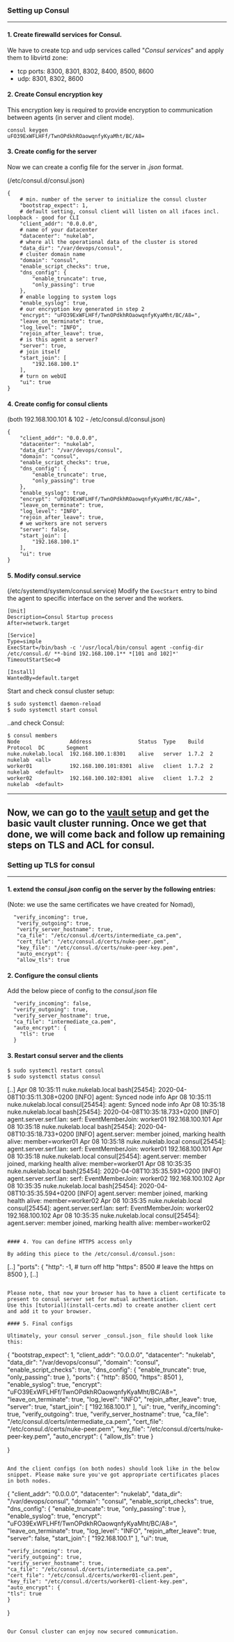 
### Setting up Consul
---

#### 1. Create firewalld services for Consul.

We have to create tcp and udp services called "_Consul services_" and apply them to libvirtd zone: 

* tcp ports: 8300, 8301, 8302, 8400, 8500, 8600 
* udp: 8301, 8302, 8600

#### 2. Create Consul encryption key 

This encryption key is required to provide encryption to communication between agents (in server and client mode).
```
consul keygen
uFO39ExWFLHFf/TwnOPdkhROaowqnfyKyaMht/BC/A8=
```

#### 3. Create config for the server

Now we can create a config file for the server in *.json* format.

(/etc/consul.d/consul.json)
```
{
    # min. number of the server to initialize the consul cluster
    "bootstrap_expect": 1,
    # default setting, consul client will listen on all ifaces incl. loopback - good for CLI
    "client_addr": "0.0.0.0",
    # name of your datacenter
    "datacenter": "nukelab",
    # where all the operational data of the cluster is stored
    "data_dir": "/var/devops/consul",
    # cluster domain name
    "domain": "consul",
    "enable_script_checks": true,
    "dns_config": {
        "enable_truncate": true,
        "only_passing": true
    },
    # enable logging to system logs
    "enable_syslog": true,
    # our encryption key generated in step 2
    "encrypt": "uFO39ExWFLHFf/TwnOPdkhROaowqnfyKyaMht/BC/A8=",
    "leave_on_terminate": true,
    "log_level": "INFO",
    "rejoin_after_leave": true,
    # is this agent a server?
    "server": true,
    # join itself
    "start_join": [
        "192.168.100.1"
    ],
    # turn on webUI
    "ui": true
}
```

#### 4. Create config for consul clients

(both 192.168.100.101 & 102 - /etc/consul.d/consul.json)

```
{
    "client_addr": "0.0.0.0",
    "datacenter": "nukelab",
    "data_dir": "/var/devops/consul",
    "domain": "consul",
    "enable_script_checks": true,
    "dns_config": {
        "enable_truncate": true,
        "only_passing": true
    },
    "enable_syslog": true,
    "encrypt": "uFO39ExWFLHFf/TwnOPdkhROaowqnfyKyaMht/BC/A8=",
    "leave_on_terminate": true,
    "log_level": "INFO",
    "rejoin_after_leave": true,
    # we workers are not servers
    "server": false,
    "start_join": [
        "192.168.100.1"
    ],
    "ui": true
}
```

#### 5. Modify consul.service
(/etc/systemd/system/consul.service)
Modify the `ExecStart` entry to bind the agent to specific interface on the server and the workers.

```
[Unit]
Description=Consul Startup process
After=network.target
 
[Service]
Type=simple
ExecStart=/bin/bash -c '/usr/local/bin/consul agent -config-dir /etc/consul.d/ **-bind 192.168.100.1** *[101 and 102]*'
TimeoutStartSec=0
 
[Install]
WantedBy=default.target
```

Start and check consul cluster setup:
```
$ sudo systemctl daemon-reload
$ sudo systemctl start consul
```
..and check Consul:

```
$ consul members
Node                Address               Status  Type    Build  Protocol  DC       Segment
nuke.nukelab.local  192.168.100.1:8301    alive   server  1.7.2  2         nukelab  <all>
worker01            192.168.100.101:8301  alive   client  1.7.2  2         nukelab  <default>
worker02            192.168.100.102:8301  alive   client  1.7.2  2         nukelab  <default>
```

---
Now, we can go to the [vault setup](../vault/README.md) and get the basic vault cluster running. Once we get that done, we will come back and follow up remaining steps on TLS and ACL for consul.
---

### Setting up TLS for consul
---

#### 1. extend the *consul.json* config on the server by the following entries:
(Note: we use the same certificates we have created for Nomad),
```
  "verify_incoming": true,
   "verify_outgoing": true,
   "verify_server_hostname": true,
   "ca_file": "/etc/consul.d/certs/intermediate_ca.pem",
   "cert_file": "/etc/consul.d/certs/nuke-peer.pem",
   "key_file": "/etc/consul.d/certs/nuke-peer-key.pem",
   "auto_encrypt": {
   "allow_tls": true
```

#### 2. Configure the consul clients

Add the below piece of config to the _consul.json_ file
```
  "verify_incoming": false,
  "verify_outgoing": true,
  "verify_server_hostname": true,
  "ca_file": "intermediate_ca.pem",
  "auto_encrypt": {
    "tls": true
  }
```

#### 3. Restart consul server and the clients

```
$ sudo systemctl restart consul
$ sudo systemctl status consul
```
[..]
Apr 08 10:35:11 nuke.nukelab.local bash[25454]:     2020-04-08T10:35:11.308+0200 [INFO]  agent: Synced node info
Apr 08 10:35:11 nuke.nukelab.local consul[25454]:  agent: Synced node info
Apr 08 10:35:18 nuke.nukelab.local bash[25454]:     2020-04-08T10:35:18.733+0200 [INFO]  agent.server.serf.lan: serf: EventMemberJoin: worker01 192.168.100.101
Apr 08 10:35:18 nuke.nukelab.local bash[25454]:     2020-04-08T10:35:18.733+0200 [INFO]  agent.server: member joined, marking health alive: member=worker01
Apr 08 10:35:18 nuke.nukelab.local consul[25454]:  agent.server.serf.lan: serf: EventMemberJoin: worker01 192.168.100.101
Apr 08 10:35:18 nuke.nukelab.local consul[25454]:  agent.server: member joined, marking health alive: member=worker01
Apr 08 10:35:35 nuke.nukelab.local bash[25454]:     2020-04-08T10:35:35.593+0200 [INFO]  agent.server.serf.lan: serf: EventMemberJoin: worker02 192.168.100.102
Apr 08 10:35:35 nuke.nukelab.local bash[25454]:     2020-04-08T10:35:35.594+0200 [INFO]  agent.server: member joined, marking health alive: member=worker02
Apr 08 10:35:35 nuke.nukelab.local consul[25454]:  agent.server.serf.lan: serf: EventMemberJoin: worker02 192.168.100.102
Apr 08 10:35:35 nuke.nukelab.local consul[25454]:  agent.server: member joined, marking health alive: member=worker02
```

#### 4. You can define HTTPS access only

By adding this piece to the /etc/consul.d/consul.json:
```
[..]
"ports": {
        "http": -1,    # turn off http
        "https": 8500  # leave the https on 8500
    },
 [..]
```

Please note, that now your browser has to have a client certificate to present to consul server set for mutual authentication.
Use this [tutorial](install-certs.md) to create another client cert and add it to your browser.

#### 5. Final configs

Ultimately, your consul server _consul.json_ file should look like this:
```
{
    "bootstrap_expect": 1,
    "client_addr": "0.0.0.0",
    "datacenter": "nukelab",
    "data_dir": "/var/devops/consul",
    "domain": "consul",
    "enable_script_checks": true,
    "dns_config": {
        "enable_truncate": true,
        "only_passing": true
    },
    "ports": {
        "http": 8500,
        "https": 8501
    },
    "enable_syslog": true,
    "encrypt": "uFO39ExWFLHFf/TwnOPdkhROaowqnfyKyaMht/BC/A8=",
    "leave_on_terminate": true,
    "log_level": "INFO",
    "rejoin_after_leave": true,
    "server": true,
    "start_join": [
        "192.168.100.1"
    ],
    "ui": true,
    "verify_incoming": true,
    "verify_outgoing": true,
    "verify_server_hostname": true,
    "ca_file": "/etc/consul.d/certs/intermediate_ca.pem",
    "cert_file": "/etc/consul.d/certs/nuke-peer.pem",
    "key_file": "/etc/consul.d/certs/nuke-peer-key.pem",
    "auto_encrypt": {
    "allow_tls": true
  }

}
```

And the client configs (on both nodes) should look like in the below snippet. Please make sure you've got appropriate certificates places in both nodes.
```
{
    "client_addr": "0.0.0.0",
    "datacenter": "nukelab",
    "data_dir": "/var/devops/consul",
    "domain": "consul",
    "enable_script_checks": true,
    "dns_config": {
        "enable_truncate": true,
        "only_passing": true
    },
    "enable_syslog": true,
    "encrypt": "uFO39ExWFLHFf/TwnOPdkhROaowqnfyKyaMht/BC/A8=",
    "leave_on_terminate": true,
    "log_level": "INFO",
    "rejoin_after_leave": true,
    "server": false,
    "start_join": [
        "192.168.100.1"
    ],
    "ui": true,

    "verify_incoming": true,
    "verify_outgoing": true,
    "verify_server_hostname": true,
    "ca_file": "/etc/consul.d/certs/intermediate_ca.pem",
    "cert_file": "/etc/consul.d/certs/worker01-client.pem",
    "key_file": "/etc/consul.d/certs/worker01-client-key.pem",
    "auto_encrypt": {
    "tls": true
    }
}
``` 

Our Consul cluster can enjoy now secured communication.
